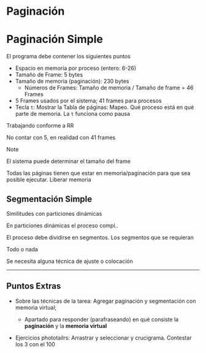 # Paginación

# Paginación Simple

El programa debe contener los siguientes puntos

- Espacio en memoria por proceso (entero: 6-26)
- Tamaño de Frame: 5 bytes
- Tamaño de memoria (paginación): 230 bytes
	- Números de Frames: Tamaño de memoria /  Tamaño de frame = 46 Frames
- 5 Frames usados por el sistema; 41 frames para procesos
- Tecla `t`: Mostrar la Tabla de páginas: Mapeo. Qué proceso está en qué parte de memoria. La `t` funciona como pausa

Trabajando conforme a RR

No contar con 5, en realidad con 41 frames

> [!NOTE]
>
> El sistema puede determinar el tamaño del frame

Todas las páginas tienen que estar en memoria/paginación para que sea posible ejecutar. Liberar memoria

## Segmentación Simple

Similitudes con particiones dinámicas

En particiones dinámicas el proceso compl..

El proceso debe dividirse en segmentos. Los segmentos que se requieran

Todo o nada

Se necesita alguna técnica de ajuste o colocación

---
## Puntos Extras

- Sobre las técnicas de la tarea: Agregar paginación y segmentación con memoria virtual; 
	- Apartado para responder (parafraseando) en qué consiste la **paginación** y la **memoria virtual**

- Ejercicios phototailrs: Arrastrar y seleccionar y crucigrama. Contestar los 3 con el 100
